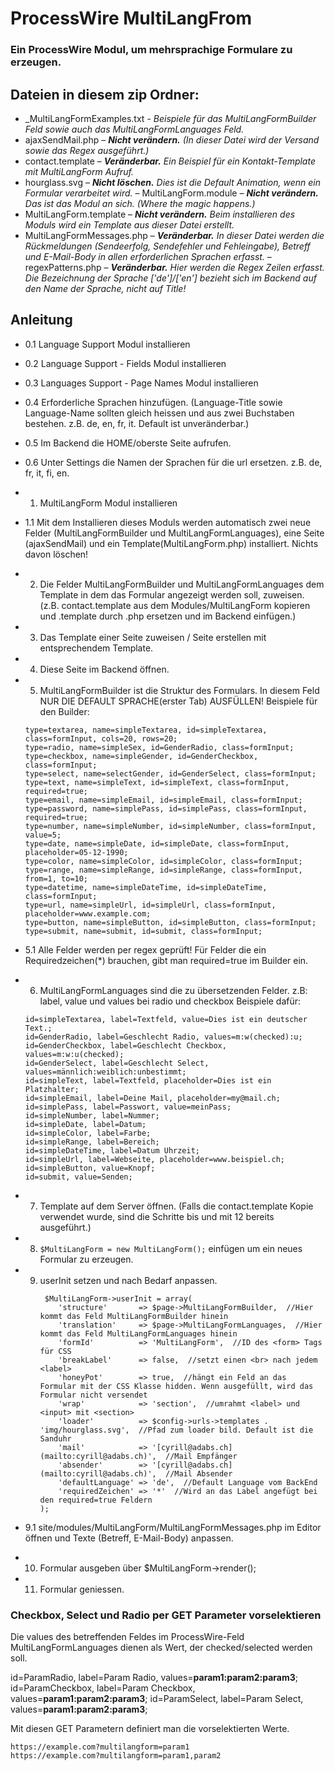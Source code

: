 
# ProcessWire MultiLangFrom
### Ein ProcessWire Modul, um mehrsprachige Formulare zu erzeugen.

## Dateien in diesem zip Ordner:
- _MultiLangFormExamples.txt - *Beispiele für das MultiLangFormBuilder Feld sowie auch das MultiLangFormLanguages Feld.*
- ajaxSendMail.php – ***Nicht verändern.*** *(In dieser Datei wird der Versand sowie das Regex ausgeführt.)*
- contact.template – ***Veränderbar.*** *Ein Beispiel für ein Kontakt-Template mit MultiLangForm Aufruf.*
- hourglass.svg – ***Nicht löschen.*** *Dies ist die Default Animation, wenn ein Formular verarbeitet wird.*
– MultiLangForm.module – ***Nicht verändern.*** *Das ist das Modul an sich. (Where the magic happens.)*
- MultiLangForm.template – ***Nicht verändern.*** *Beim installieren des Moduls wird ein Template aus dieser Datei erstellt.*
- MultiLangFormMessages.php – ***Veränderbar.*** *In dieser Datei werden die Rückmeldungen (Sendeerfolg, Sendefehler und Fehleingabe), Betreff und E-Mail-Body in allen erforderlichen Sprachen erfasst.*
– regexPatterns.php –  ***Veränderbar.*** *Hier werden die Regex Zeilen erfasst. Die Bezeichnung der Sprache ['de']/['en'] bezieht sich im Backend auf den Name der Sprache, nicht auf Title!*

## Anleitung

- 0.1 Language Support Modul installieren

- 0.2 Language Support - Fields Modul installieren

- 0.3 Languages Support - Page Names Modul installieren

- 0.4 Erforderliche Sprachen hinzufügen. (Language-Title sowie Language-Name sollten gleich heissen und aus zwei Buchstaben bestehen. z.B. de, en, fr, it. Default ist unveränderbar.)

- 0.5 Im Backend die HOME/oberste Seite aufrufen.

- 0.6 Unter Settings die Namen der Sprachen für die url ersetzen. z.B. de, fr, it, fi, en.

- 1. MultiLangForm Modul installieren

- 1.1 Mit dem Installieren dieses Moduls werden automatisch zwei neue Felder (MultiLangFormBuilder und MultiLangFormLanguages), eine Seite (ajaxSendMail) und ein Template(MultiLangForm.php) installiert. Nichts davon löschen!

- 2. Die Felder MultiLangFormBuilder und MultiLangFormLanguages dem Template in dem das Formular angezeigt werden soll, zuweisen. (z.B. contact.template aus dem Modules/MultiLangForm kopieren und .template durch .php ersetzen und im Backend einfügen.)

- 3. Das Template einer Seite zuweisen / Seite erstellen mit entsprechendem Template.

- 4. Diese Seite im Backend öffnen.

- 5. MultiLangFormBuilder ist die Struktur des Formulars. In diesem Feld NUR DIE DEFAULT SPRACHE(erster Tab) AUSFÜLLEN!
	Beispiele für den Builder:
	```
	type=textarea, name=simpleTextarea, id=simpleTextarea, class=formInput, cols=20, rows=20;
	type=radio, name=simpleSex, id=GenderRadio, class=formInput;
	type=checkbox, name=simpleGender, id=GenderCheckbox, class=formInput;
	type=select, name=selectGender, id=GenderSelect, class=formInput;
	type=text, name=simpleText, id=simpleText, class=formInput, required=true;
	type=email, name=simpleEmail, id=simpleEmail, class=formInput;
	type=password, name=simplePass, id=simplePass, class=formInput, required=true;
	type=number, name=simpleNumber, id=simpleNumber, class=formInput, value=5;
	type=date, name=simpleDate, id=simpleDate, class=formInput, placeholder=05-12-1990;
	type=color, name=simpleColor, id=simpleColor, class=formInput;
	type=range, name=simpleRange, id=simpleRange, class=formInput, from=1, to=10;
	type=datetime, name=simpleDateTime, id=simpleDateTime, class=formInput;
	type=url, name=simpleUrl, id=simpleUrl, class=formInput, placeholder=www.example.com;
	type=button, name=simpleButton, id=simpleButton, class=formInput;
	type=submit, name=submit, id=submit, class=formInput;
	```

- 5.1 Alle Felder werden per regex geprüft! Für Felder die ein Requiredzeichen(*) brauchen, gibt man required=true im Builder ein.

- 6. MultiLangFormLanguages sind die zu übersetzenden Felder. z.B: label, value und values bei radio und checkbox
	Beispiele dafür:
	```
	id=simpleTextarea, label=Textfeld, value=Dies ist ein deutscher Text.;
	id=GenderRadio, label=Geschlecht Radio, values=m:w(checked):u;
	id=GenderCheckbox, label=Geschlecht Checkbox, values=m:w:u(checked);
	id=GenderSelect, label=Geschlecht Select, values=männlich:weiblich:unbestimmt;
	id=simpleText, label=Textfeld, placeholder=Dies ist ein Platzhalter;
	id=simpleEmail, label=Deine Mail, placeholder=my@mail.ch;
	id=simplePass, label=Passwort, value=meinPass;
	id=simpleNumber, label=Nummer;
	id=simpleDate, label=Datum;
	id=simpleColor, label=Farbe;
	id=simpleRange, label=Bereich;
	id=simpleDateTime, label=Datum Uhrzeit;
	id=simpleUrl, label=Webseite, placeholder=www.beispiel.ch;
	id=simpleButton, value=Knopf;
	id=submit, value=Senden;
	```

- 7. Template auf dem Server öffnen. (Falls die contact.template Kopie verwendet wurde, sind die Schritte bis und mit 12 bereits ausgeführt.)

- 8. `$MultiLangForm = new MultiLangForm();` einfügen um ein neues Formular zu erzeugen.

- 9. userInit setzen und nach Bedarf anpassen.
		```
		 $MultiLangForm->userInit = array(
			'structure'       => $page->MultiLangFormBuilder,  //Hier kommt das Feld MultiLangFormBuilder hinein
			'translation'     => $page->MultiLangFormLanguages,  //Hier kommt das Feld MultiLangFormLanguages hinein
			'formId'  	      => 'MultiLangForm',  //ID des <form> Tags für CSS
			'breakLabel'      => false,  //setzt einen <br> nach jedem <label>
			'honeyPot'        => true,  //hängt ein Feld an das Formular mit der CSS Klasse hidden. Wenn ausgefüllt, wird das Formular nicht versendet
			'wrap'            => 'section',  //umrahmt <label> und <input> mit <section>
			'loader'          => $config->urls->templates . 'img/hourglass.svg',  //Pfad zum loader bild. Default ist die Sanduhr
			'mail'  	      => '[cyrill@adabs.ch](mailto:cyrill@adabs.ch)',  //Mail Empfänger
			'absender'        => '[cyrill@adabs.ch](mailto:cyrill@adabs.ch)',  //Mail Absender
			'defaultLanguage' => 'de',  //Default Language vom BackEnd
			'requiredZeichen' => '*'  //Wird an das Label angefügt bei den required=true Feldern
		);
	 ```

- 9.1 site/modules/MultiLangForm/MultiLangFormMessages.php im Editor öffnen und Texte (Betreff, E-Mail-Body) anpassen.

- 10. Formular ausgeben über $MultiLangForm->render();

- 11. Formular geniessen.

### Checkbox, Select und Radio per GET Parameter vorselektieren
Die values des betreffenden Feldes im ProcessWire-Feld MultiLangFormLanguages dienen als Wert, der checked/selected werden soll.

id=ParamRadio, label=Param Radio, values=**param1:param2:param3**;
id=ParamCheckbox, label=Param Checkbox, values=**param1:param2:param3**;
id=ParamSelect, label=Param Select, values=**param1:param2:param3**;

Mit diesen GET Parametern definiert man die vorselektierten Werte.
```
https://example.com?multilangform=param1
https://example.com?multilangform=param1,param2
```
